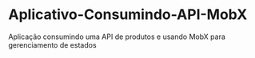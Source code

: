 # Aplicativo-Consumindo-API-MobX
Aplicação consumindo uma API de produtos e usando MobX para gerenciamento de estados
